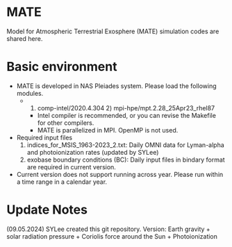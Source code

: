 # MATE
Model for Atmospheric Terrestrial Exosphere (MATE) simulation codes are shared here.

# Basic environment
 - MATE is developed in NAS Pleiades system. Please load the following modules.
   - 1) comp-intel/2020.4.304   2) mpi-hpe/mpt.2.28_25Apr23_rhel87
     - Intel compiler is recommended, or you can revise the Makefile for other compilers.
     - MATE is parallelized in MPI. OpenMP is not used.
 - Required input files
    1) indices_for_MSIS_1963-2023_2.txt: Daily OMNI data for Lyman-alpha and photoionization rates (updated by SYLee)
    2) exobase boundary conditions (BC): Daily input files in bindary format are required in current version.
 - Current version does not support running across year. Please run within a time range in a calendar year.


# Update Notes
(09.05.2024) SYLee created this git repository.
 Version: Earth gravity + solar radiation pressure + Coriolis force around the Sun + Photoionization







